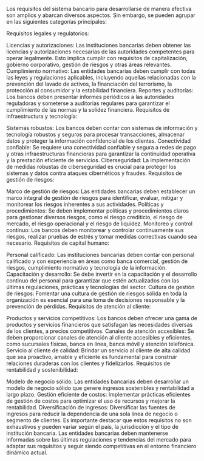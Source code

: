 
Los requisitos del sistema bancario para desarrollarse de manera efectiva son amplios y abarcan diversos aspectos. Sin embargo, se pueden agrupar en las siguientes categorías principales:

Requisitos legales y regulatorios:

Licencias y autorizaciones: Las instituciones bancarias deben obtener las licencias y autorizaciones necesarias de las autoridades competentes para operar legalmente. Esto implica cumplir con requisitos de capitalización, gobierno corporativo, gestión de riesgos y otras áreas relevantes.
Cumplimiento normativo: Las entidades bancarias deben cumplir con todas las leyes y regulaciones aplicables, incluyendo aquellas relacionadas con la prevención del lavado de activos, la financiación del terrorismo, la protección al consumidor y la estabilidad financiera.
Reportes y auditorías: Los bancos deben presentar informes periódicos a las autoridades reguladoras y someterse a auditorías regulares para garantizar el cumplimiento de las normas y la solidez financiera.
Requisitos de infraestructura y tecnología:

Sistemas robustos: Los bancos deben contar con sistemas de información y tecnología robustos y seguros para procesar transacciones, almacenar datos y proteger la información confidencial de los clientes.
Conectividad confiable: Se requiere una conectividad confiable y segura a redes de pago y otras infraestructuras financieras para garantizar la continuidad operativa y la prestación eficiente de servicios.
Ciberseguridad: La implementación de medidas robustas de ciberseguridad es crucial para proteger los sistemas y datos contra ataques cibernéticos y fraudes.
Requisitos de gestión de riesgos:

Marco de gestión de riesgos: Las entidades bancarias deben establecer un marco integral de gestión de riesgos para identificar, evaluar, mitigar y monitorear los riesgos inherentes a sus actividades.
Políticas y procedimientos: Se deben implementar políticas y procedimientos claros para gestionar diversos riesgos, como el riesgo crediticio, el riesgo de mercado, el riesgo operacional y el riesgo de liquidez.
Monitoreo y control continuo: Los bancos deben monitorear y controlar continuamente sus riesgos, realizar pruebas de estrés y tomar medidas correctivas cuando sea necesario.
Requisitos de capital humano:

Personal calificado: Las instituciones bancarias deben contar con personal calificado y con experiencia en áreas como banca comercial, gestión de riesgos, cumplimiento normativo y tecnología de la información.
Capacitación y desarrollo: Se debe invertir en la capacitación y el desarrollo continuo del personal para garantizar que estén actualizados con las últimas regulaciones, prácticas y tecnologías del sector.
Cultura de gestión de riesgos: Fomentar una cultura de gestión de riesgos sólida en toda la organización es esencial para una toma de decisiones responsable y la prevención de pérdidas.
Requisitos de atención al cliente:

Productos y servicios competitivos: Los bancos deben ofrecer una gama de productos y servicios financieros que satisfagan las necesidades diversas de los clientes, a precios competitivos.
Canales de atención accesibles: Se deben proporcionar canales de atención al cliente accesibles y eficientes, como sucursales físicas, banca en línea, banca móvil y atención telefónica.
Servicio al cliente de calidad: Brindar un servicio al cliente de alta calidad que sea proactivo, amable y eficiente es fundamental para construir relaciones duraderas con los clientes y fidelizarlos.
Requisitos de rentabilidad y sostenibilidad:

Modelo de negocio sólido: Las entidades bancarias deben desarrollar un modelo de negocio sólido que genere ingresos sostenibles y rentabilidad a largo plazo.
Gestión eficiente de costos: Implementar prácticas eficientes de gestión de costos para optimizar el uso de recursos y mejorar la rentabilidad.
Diversificación de ingresos: Diversificar las fuentes de ingresos para reducir la dependencia de una sola línea de negocio o segmento de clientes.
Es importante destacar que estos requisitos no son exhaustivos y pueden variar según el país, la jurisdicción y el tipo de institución bancaria. Las entidades bancarias deben mantenerse informadas sobre las últimas regulaciones y tendencias del mercado para adaptar sus requisitos y seguir siendo competitivas en el entorno financiero dinámico actual.
